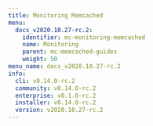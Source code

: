 ```yaml
---
title: Monitoring Memcached
menu:
  docs_v2020.10.27-rc.2:
    identifier: mc-monitoring-memcached
    name: Monitoring
    parent: mc-memcached-guides
    weight: 50
menu_name: docs_v2020.10.27-rc.2
info:
  cli: v0.14.0-rc.2
  community: v0.14.0-rc.2
  enterprise: v0.1.0-rc.2
  installer: v0.14.0-rc.2
  version: v2020.10.27-rc.2
---
```


